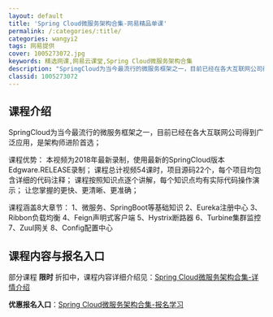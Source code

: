 ```yaml
---
layout: default
title: 'Spring Cloud微服务架构合集-网易精品单课'
permalink: /:categories/:title/
categories: wangyi2
tags: 网易提供
cover: 1005273072.jpg
keywords: 精选网课,网易云课堂,Spring Cloud微服务架构合集
description: "SpringCloud为当今最流行的微服务框架之一，目前已经在各大互联网公司得到广泛应用，是架构师进阶首选；课程优势：本视频为2018年最新录制，使用最新的SpringCloud版本Edgw"
classid: 1005273072
---
```


## 课程介绍

SpringCloud为当今最流行的微服务框架之一，目前已经在各大互联网公司得到广泛应用，是架构师进阶首选；

课程优势：
本视频为2018年最新录制，使用最新的SpringCloud版本Edgware.RELEASE录制；
课程总计视频54课时，项目源码22个，每个项目均包含详细的代码注释；
课程按照知识点逐个讲解，每个知识点均有实际代码操作演示；
让您掌握的更快、更清晰、更准确；

课程涵盖8大章节：
1、微服务、SpringBoot等基础知识
2、Eureka注册中心
3、Ribbon负载均衡
4、Feign声明式客户端
5、Hystrix断路器
6、Turbine集群监控
7、Zuul网关
8、Config配置中心

## 课程内容与报名入口

部分课程 **限时** 折扣中，课程内容详细介绍见：[Spring Cloud微服务架构合集-详情介绍](https://study.163.com/course/introduction/1005273072.htm?share=1&shareId=1025206652&utm_campaign=share&utm_medium=iphoneShare&utm_source=&utm_u=1025206652)

**优惠报名入口**：[Spring Cloud微服务架构合集-报名学习](https://study.163.com/course/introduction/1005273072.htm?share=1&shareId=1025206652&utm_campaign=share&utm_medium=iphoneShare&utm_source=&utm_u=1025206652)

